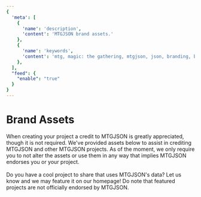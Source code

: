 ```yaml
---
{
  'meta': [
    {
      'name': 'description',
      'content': 'MTGJSON brand assets.'
    },
    {
      'name': 'keywords',
      'content': 'mtg, magic: the gathering, mtgjson, json, branding, branding assets, brand, assets, logo',
    },
  ],
  "feed": {
    "enable": "true"
  }
}
---
```


# Brand Assets

When creating your project a credit to MTGJSON is greatly appreciated, though it is not required. We've provided assets below to assist in crediting MTGJSON and other MTGJSON projects. As of the moment, we only require you to not alter the assets or use them in any way that implies MTGJSON endorses you or your project.
<br />
<br />
Do you have a cool project to share that uses MTGJSON's data? Let us know and we may feature it on our homepage! Do note that featured projects are not officially endorsed by MTGJSON.

<BrandAssets/>
